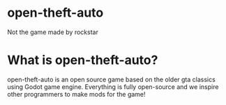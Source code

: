 # open-theft-auto
Not the game made by rockstar 


# What is open-theft-auto?
open-theft-auto is an open source game based on the older gta classics using Godot game engine. Everything is fully open-source and we inspire other programmers to make mods for the game!